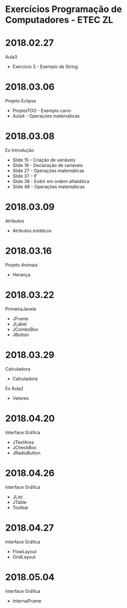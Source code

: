 # Exercícios Programação de Computadores - ETEC ZL
# 2018.02.27
Aula3
- Exercício 3 - Exemplo de String

# 2018.03.06
Projeto Eclipse
- ProjetoTOO - Exemplo carro
- Aula4 - Operações matemáticas

# 2018.03.08
Ex Introdução
- Slide 15 - Criação de variáveis
- Slide 18 - Declaração de variáveis
- Slide 27 - Operações matemáticas
- Slide 37 - If
- Slide 38 - Exibir em ordem alfabética
- Slide 48 - Operações matemáticas

# 2018.03.09
Atributos 
- Atributos estáticos

# 2018.03.16
Projeto Animais 
- Herança

# 2018.03.22
PrimeiraJanela
- JFrame
- JLabel
- JComboBox
- JButton

# 2018.03.29
Calculadora
- Calculadora

Ex Aula2 
- Vetores

# 2018.04.20
Interface Gráfica
- JTextArea
- JCheckBox
- JRadioButton

# 2018.04.26
Interface Gráfica
- JList
- JTable
- Toolbar

# 2018.04.27
Interface Gráfica
- FlowLayout
- GridLayout

# 2018.05.04
Interface Gráfica
- InternalFrame
